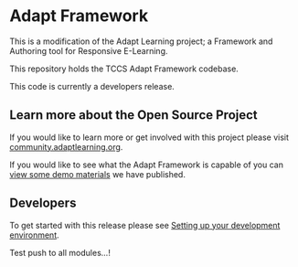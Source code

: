 Adapt Framework
===============
This is a modification of the Adapt Learning project; a Framework and Authoring tool for Responsive E-Learning.

This repository holds the TCCS Adapt Framework codebase.

This code is currently a developers release.


## Learn more about the Open Source Project

If you would like to learn more or get involved with this project please visit [community.adaptlearning.org](http://community.adaptlearning.org/).

If you would like to see what the Adapt Framework is capable of you can [view some demo materials](https://community.adaptlearning.org/demo/index.html) we have published.

## Developers

To get started with this release please see [Setting up your development environment](https://github.com/adaptlearning/adapt_framework/wiki/Setting-up-your-development-environment).

Test push to all modules...!